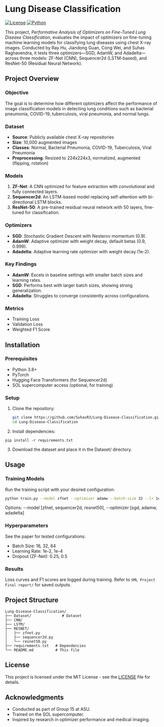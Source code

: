 # Lung Disease Classification

[![License](https://img.shields.io/badge/license-MIT-blue.svg)](LICENSE)
[![Python](https://img.shields.io/badge/python-3.8+-blue.svg)](https://www.python.org/)

This project, *Performative Analysis of Optimizers on Fine-Tuned Lung Disease Classification*, evaluates the impact of optimizers on fine-tuning machine learning models for classifying lung diseases using chest X-ray images. Conducted by Ray Hu, Jiandong Guan, Cong Wei, and Suhas Raghavendra, it tests three optimizers—SGD, AdamW, and Adadelta—across three models: ZF-Net (CNN), Sequencer2d (LSTM-based), and ResNet-50 (Residual Neural Network).

## Project Overview

### Objective
The goal is to determine how different optimizers affect the performance of image classification models in detecting lung conditions such as bacterial pneumonia, COVID-19, tuberculosis, viral pneumonia, and normal lungs.

### Dataset
- **Source**: Publicly available chest X-ray repositories
- **Size**: 10,000 augmented images
- **Classes**: Normal, Bacterial Pneumonia, COVID-19, Tuberculosis, Viral Pneumonia
- **Preprocessing**: Resized to 224x224x3, normalized, augmented (flipping, rotation)

### Models
1. **ZF-Net**: A CNN optimized for feature extraction with convolutional and fully connected layers.
2. **Sequencer2d**: An LSTM-based model replacing self-attention with bi-directional LSTM blocks.
3. **ResNet-50**: A pre-trained residual neural network with 50 layers, fine-tuned for classification.

### Optimizers
- **SGD**: Stochastic Gradient Descent with Nesterov momentum (0.9).
- **AdamW**: Adaptive optimizer with weight decay, default betas (0.9, 0.999).
- **Adadelta**: Adaptive learning rate optimizer with weight decay (1e-2).

### Key Findings
- **AdamW**: Excels in baseline settings with smaller batch sizes and learning rates.
- **SGD**: Performs best with larger batch sizes, showing strong generalization.
- **Adadelta**: Struggles to converge consistently across configurations.

### Metrics
- Training Loss
- Validation Loss
- Weighted F1 Score

## Installation

### Prerequisites
- Python 3.8+
- PyTorch
- Hugging Face Transformers (for Sequencer2d)
- SOL supercomputer access (optional, for training)

### Setup
1. Clone the repository:
   ```bash
   git clone https://github.com/SuhasR3/Lung-Disease-Classification.git
   cd Lung-Disease-Classification
   ```
2. Install dependencies:
```
pip install -r requirements.txt
```
3. Download the dataset and place it in the Dataset/ directory.

## Usage

### Training Models
Run the training script with your desired configuration:
```bash
python train.py --model zfnet --optimizer adamw --batch-size 32 --lr 1e-4 --epochs 50
```
Options: --model [zfnet, sequencer2d, resnet50], --optimizer [sgd, adamw, adadelta]

### Hyperparameters
See the paper for tested configurations:
- Batch Size: 16, 32, 64
- Learning Rate: 1e-2, 1e-4
- Dropout (ZF-Net): 0.25, 0.5

### Results
Loss curves and F1 scores are logged during training. Refer to `SML Project Final report/` for saved outputs.

## Project Structure
```
Lung-Disease-Classification/
├── Dataset/              # Dataset
├── CNN/
├── LSTM/            
├── RESNET/                        
│   ├── zfnet.py
│   ├── sequencer2d.py
│   └── resnet50.py
├── requirements.txt   # Dependencies
└── README.md          # This file
```

## License
This project is licensed under the MIT License - see the [LICENSE](LICENSE) file for details.

## Acknowledgments
- Conducted as part of Group 15 at ASU.
- Trained on the SOL supercomputer.
- Inspired by research in optimizer performance and medical imaging.
